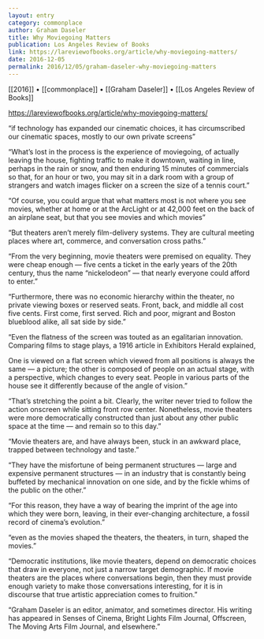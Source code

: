 ```yaml
---
layout: entry
category: commonplace
author: Graham Daseler
title: Why Moviegoing Matters
publication: Los Angeles Review of Books
link: https://lareviewofbooks.org/article/why-moviegoing-matters/
date: 2016-12-05
permalink: 2016/12/05/graham-daseler-why-moviegoing-matters
---
```


[[2016]] • [[commonplace]] • [[Graham Daseler]] • [[Los Angeles Review of Books]]

https://lareviewofbooks.org/article/why-moviegoing-matters/

“if technology has expanded our cinematic choices, it has circumscribed our cinematic spaces, mostly to our own private screens”

“What’s lost in the process is the experience of moviegoing, of actually leaving the house, fighting traffic to make it downtown, waiting in line, perhaps in the rain or snow, and then enduring 15 minutes of commercials so that, for an hour or two, you may sit in a dark room with a group of strangers and watch images flicker on a screen the size of a tennis court.”

“Of course, you could argue that what matters most is not where you see movies, whether at home or at the ArcLight or at 42,000 feet on the back of an airplane seat, but that you see movies and which movies”

“But theaters aren’t merely film-delivery systems. They are cultural meeting places where art, commerce, and conversation cross paths.”

“From the very beginning, movie theaters were premised on equality. They were cheap enough — five cents a ticket in the early years of the 20th century, thus the name “nickelodeon” — that nearly everyone could afford to enter.”

“Furthermore, there was no economic hierarchy within the theater, no private viewing boxes or reserved seats. Front, back, and middle all cost five cents. First come, first served. Rich and poor, migrant and Boston blueblood alike, all sat side by side.”

“Even the flatness of the screen was touted as an egalitarian innovation. Comparing films to stage plays, a 1916 article in Exhibitors Herald explained,

One is viewed on a flat screen which viewed from all positions is always the same — a picture; the other is composed of people on an actual stage, with a perspective, which changes to every seat. People in various parts of the house see it differently because of the angle of vision.”

“That’s stretching the point a bit. Clearly, the writer never tried to follow the action onscreen while sitting front row center. Nonetheless, movie theaters were more democratically constructed than just about any other public space at the time — and remain so to this day.”

“Movie theaters are, and have always been, stuck in an awkward place, trapped between technology and taste.”

“They have the misfortune of being permanent structures — large and expensive permanent structures — in an industry that is constantly being buffeted by mechanical innovation on one side, and by the fickle whims of the public on the other.”

“For this reason, they have a way of bearing the imprint of the age into which they were born, leaving, in their ever-changing architecture, a fossil record of cinema’s evolution.”

“even as the movies shaped the theaters, the theaters, in turn, shaped the movies.”

“Democratic institutions, like movie theaters, depend on democratic choices that draw in everyone, not just a narrow target demographic. If movie theaters are the places where conversations begin, then they must provide enough variety to make those conversations interesting, for it is in discourse that true artistic appreciation comes to fruition.”

“Graham Daseler is an editor, animator, and sometimes director. His writing has appeared in Senses of Cinema, Bright Lights Film Journal, Offscreen, The Moving Arts Film Journal, and elsewhere.”

